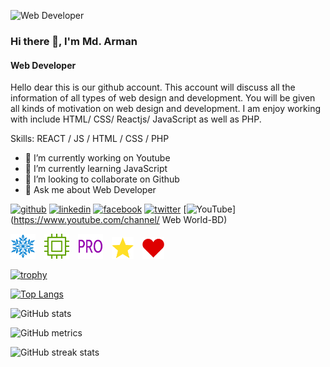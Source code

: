 ![Web Developer](https://www.facebook.com/photo/?fbid=194007612987288&set=a.194007619653954)

### Hi there 👋, I'm Md. Arman
#### Web Developer


Hello dear this is our github account. This account will discuss all the information of all types of web design and development. You will be given all kinds of motivation on web design and development. I am enjoy working with include HTML/ CSS/ Reactjs/ JavaScript as well as PHP.

Skills: REACT / JS / HTML / CSS / PHP

- 🔭 I’m currently working on Youtube 
- 🌱 I’m currently learning JavaScript 
- 👯 I’m looking to collaborate on Github 
- 💬 Ask me about Web Developer 


[<img src='https://cdn.jsdelivr.net/npm/simple-icons@3.0.1/icons/github.svg' alt='github' height='40'>](https://github.com/WebWorld-BD)  [<img src='https://cdn.jsdelivr.net/npm/simple-icons@3.0.1/icons/linkedin.svg' alt='linkedin' height='40'>](https://www.linkedin.com/in/https://www.linkedin.com/in/md-arman-35b006216//)  [<img src='https://cdn.jsdelivr.net/npm/simple-icons@3.0.1/icons/facebook.svg' alt='facebook' height='40'>](https://www.facebook.com/WebWorldPage)  [<img src='https://cdn.jsdelivr.net/npm/simple-icons@3.0.1/icons/twitter.svg' alt='twitter' height='40'>](https://twitter.com/https://twitter.com/MdArmanurrahman?s=09)  [<img src='https://cdn.jsdelivr.net/npm/simple-icons@3.0.1/icons/youtube.svg' alt='YouTube' height='40'>](https://www.youtube.com/channel/ Web World-BD)  

<a href='https://archiveprogram.github.com/'><img src='https://raw.githubusercontent.com/acervenky/animated-github-badges/master/assets/acbadge.gif' width='40' height='40'></a> <a href='https://docs.github.com/en/developers'><img src='https://raw.githubusercontent.com/acervenky/animated-github-badges/master/assets/devbadge.gif' width='40' height='40'></a> <a href='https://github.com/pricing'><img src='https://raw.githubusercontent.com/acervenky/animated-github-badges/master/assets/pro.gif' width='40' height='40'></a> <a href='https://stars.github.com/'><img src='https://raw.githubusercontent.com/acervenky/animated-github-badges/master/assets/starbadge.gif' width='35' height='35'></a> <a href='https://docs.github.com/en/github/supporting-the-open-source-community-with-github-sponsors'><img src='https://raw.githubusercontent.com/acervenky/animated-github-badges/master/assets/sponsorbadge.gif' width='35' height='35'></a> 

[![trophy](https://github-profile-trophy.vercel.app/?username=WebWorld-BD)](https://github.com/ryo-ma/github-profile-trophy)

[![Top Langs](https://github-readme-stats.vercel.app/api/top-langs/?username=WebWorld-BD)](https://github.com/anuraghazra/github-readme-stats)

![GitHub stats](https://github-readme-stats.vercel.app/api?username=WebWorld-BD&show_icons=true)  

![GitHub metrics](https://metrics.lecoq.io/WebWorld-BD)  

![GitHub streak stats](https://streak-stats.demolab.com/?user=WebWorld-BD)  

